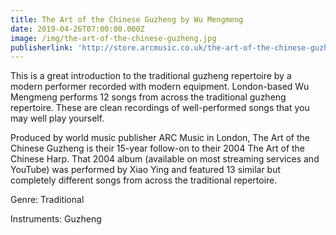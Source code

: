 ```yaml
---
title: The Art of the Chinese Guzheng by Wu Mengmeng
date: 2019-04-26T07:00:00.000Z
image: /img/the-art-of-the-chinese-guzheng.jpg
publisherlink: 'http://store.arcmusic.co.uk/the-art-of-the-chinese-guzheng.html'
---
```

This is a great introduction to the traditional guzheng repertoire by a modern performer recorded with modern equipment. London-based Wu Mengmeng performs 12 songs from across the traditional guzheng repertoire. These are clean recordings of well-performed songs that you may well play yourself. 



Produced by world music publisher ARC Music in London, The Art of the Chinese Guzheng is their 15-year follow-on to their 2004 The Art of the Chinese Harp. That 2004 album (available on most streaming services and YouTube) was performed by Xiao Ying and featured 13 similar but completely different songs from across the traditional repertoire.



Genre: Traditional



Instruments: Guzheng
